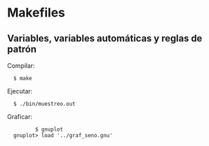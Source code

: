 # Makefiles
## Variables, variables automáticas y reglas de patrón

Compilar:
```
  $ make 
```

Ejecutar:
```
  $ ./bin/muestreo.out
```

Graficar:
```
         $ gnuplot
  gnuplot> load '../graf_seno.gnu'
```